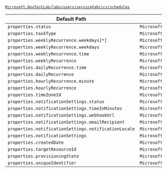 [`Microsoft.DevTestLab/labs/users/serviceFabrics/schedules`](https://docs.microsoft.com/en-us/azure/templates/microsoft.devtestlab/labs/users/servicefabrics/schedules)

| Default Path | Alias |
|---|---|
| `properties.status` | `Microsoft.DevTestLab/labs/users/serviceFabrics/schedules/status` |
| `properties.taskType` | `Microsoft.DevTestLab/labs/users/serviceFabrics/schedules/taskType` |
| `properties.weeklyRecurrence.weekdays[*]` | `Microsoft.DevTestLab/labs/users/serviceFabrics/schedules/weeklyRecurrence.weekdays[*]` |
| `properties.weeklyRecurrence.weekdays` | `Microsoft.DevTestLab/labs/users/serviceFabrics/schedules/weeklyRecurrence.weekdays` |
| `properties.weeklyRecurrence.time` | `Microsoft.DevTestLab/labs/users/serviceFabrics/schedules/weeklyRecurrence.time` |
| `properties.weeklyRecurrence` | `Microsoft.DevTestLab/labs/users/serviceFabrics/schedules/weeklyRecurrence` |
| `properties.dailyRecurrence.time` | `Microsoft.DevTestLab/labs/users/serviceFabrics/schedules/dailyRecurrence.time` |
| `properties.dailyRecurrence` | `Microsoft.DevTestLab/labs/users/serviceFabrics/schedules/dailyRecurrence` |
| `properties.hourlyRecurrence.minute` | `Microsoft.DevTestLab/labs/users/serviceFabrics/schedules/hourlyRecurrence.minute` |
| `properties.hourlyRecurrence` | `Microsoft.DevTestLab/labs/users/serviceFabrics/schedules/hourlyRecurrence` |
| `properties.timeZoneId` | `Microsoft.DevTestLab/labs/users/serviceFabrics/schedules/timeZoneId` |
| `properties.notificationSettings.status` | `Microsoft.DevTestLab/labs/users/serviceFabrics/schedules/notificationSettings.status` |
| `properties.notificationSettings.timeInMinutes` | `Microsoft.DevTestLab/labs/users/serviceFabrics/schedules/notificationSettings.timeInMinutes` |
| `properties.notificationSettings.webhookUrl` | `Microsoft.DevTestLab/labs/users/serviceFabrics/schedules/notificationSettings.webhookUrl` |
| `properties.notificationSettings.emailRecipient` | `Microsoft.DevTestLab/labs/users/serviceFabrics/schedules/notificationSettings.emailRecipient` |
| `properties.notificationSettings.notificationLocale` | `Microsoft.DevTestLab/labs/users/serviceFabrics/schedules/notificationSettings.notificationLocale` |
| `properties.notificationSettings` | `Microsoft.DevTestLab/labs/users/serviceFabrics/schedules/notificationSettings` |
| `properties.createdDate` | `Microsoft.DevTestLab/labs/users/serviceFabrics/schedules/createdDate` |
| `properties.targetResourceId` | `Microsoft.DevTestLab/labs/users/serviceFabrics/schedules/targetResourceId` |
| `properties.provisioningState` | `Microsoft.DevTestLab/labs/users/serviceFabrics/schedules/provisioningState` |
| `properties.uniqueIdentifier` | `Microsoft.DevTestLab/labs/users/serviceFabrics/schedules/uniqueIdentifier` |

